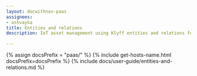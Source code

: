 ```yaml
---
layout: docwithnav-paas
assignees:
- ashvayka
title: Entities and relations
description: IoT asset management using Klyff entities and relations feature

---
```


{% assign docsPrefix = "paas/" %}
{% include get-hosts-name.html docsPrefix=docsPrefix %}
{% include docs/user-guide/entities-and-relations.md %}
